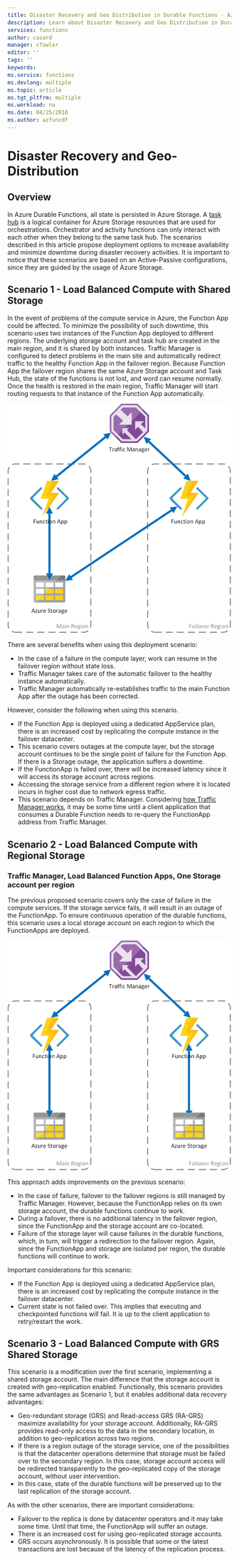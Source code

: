 ```yaml
---
title: Disaster Recovery and Geo Distribution in Durable Functions - Azure
description: Learn about Disaster Recovery and Geo Distribution in Durable Functions.
services: functions
author: casard
manager: cfowler
editor: ''
tags: ''
keywords:
ms.service: functions
ms.devlang: multiple
ms.topic: article
ms.tgt_pltfrm: multiple
ms.workload: na
ms.date: 04/25/2018
ms.author: azfuncdf
---
```


# Disaster Recovery and Geo-Distribution

## Overview

In Azure Durable Functions, all state is persisted in Azure Storage. A [task hub](durable-functions-task-hubs.md) is a logical container for Azure Storage resources that are used for orchestrations. Orchestrator and activity functions can only interact with each other when they belong to the same task hub.
The scenarios described in this article propose deployment options to increase availability and minimize downtime during disaster recovery activities.
It is important to notice that these scenarios are based on an Active-Passive configurations, since they are guided by the usage of Azure Storage.

## Scenario 1 - Load Balanced Compute with Shared Storage

In the event of problems of the compute service in Azure, the Function App could be affected. To minimize the possibility of such downtime, this scenario uses two instances of the Function App deployed to different regions. The underlying storage account and task hub are created in the main region, and it is shared by both instances.
Traffic Manager is configured to detect problems in the main site and automatically redirect traffic to the healthy Function App in the failover region.
Because Function App the failover region shares the same Azure Storage account and Task Hub, the state of the functions is not lost, and word can resume normally. Once the health is restored in the main region, Traffic Manager will start routing requests to that instance of the Function App automatically.


![Diagram showing scenario 1.](media/durable-functions-disaster-recovery-geo-distribution/durable-functions-geo-scenario01.png)

There are several benefits when using this deployment scenario:
- In the case of a failure in the compute layer, work can resume in the failover region without state loss.
- Traffic Manager takes care of the automatic failover to the healthy instance automatically.
- Traffic Manager automatically re-establishes traffic to the main Function App after the outage has been corrected.

However, consider the following when using this scenario.
- If the Function App is deployed using a dedicated AppService plan, there is an increased cost by replicating the compute instance in the failover datacenter.
- This scenario covers outages at the compute layer, but the storage account continues to be the single point of failure for the Function App. If there is a Storage outage, the application suffers a downtime.
- If the FunctionApp is failed over, there will be increased latency since it will access its storage account across regions.
- Accessing the storage service from a different region where it is located incurs in higher cost due to network egress traffic.
- This scenario depends on Traffic Manager. Considering [how Traffic Manager works](../traffic-manager/traffic-manager-overview#how-traffic-manager-works), it may be some time until a client application that consumes a Durable Function needs to re-query the FunctionApp address from Traffic Manager. 


## Scenario 2 - Load Balanced Compute with Regional Storage
### Traffic Manager, Load Balanced Function Apps, One Storage account per region
The previous proposed scenario covers only the case of failure in the compute services. If the storage service fails, it will result in an outage of the FunctionApp.
To ensure continuous operation of the durable functions, this scenario uses a local storage account on each region to which the FunctionApps are deployed.

![Diagram showing scenario 2.](media/durable-functions-disaster-recovery-geo-distribution/durable-functions-geo-scenario02.png)

This approach adds improvements on the previous scenario:
- In the case of failure, failover to the failover regions is still managed by Traffic Manager. However, because the FunctionApp relies on its own storage account, the durable functions continue to work.
- During a failover, there is no additional latency in the failover region, since the FunctionApp and the storage account are co-located.
- Failure of the storage layer will cause failures in the durable functions, which, in turn, will trigger a redirection to the failover region. Again, since the FunctionApp and storage are isolated per region, the durable functions will continue to work.
 
Important considerations for this scenario:
- If the Function App is deployed using a dedicated AppService plan, there is an increased cost by replicating the compute instance in the failover datacenter.
- Current state is not failed over. This implies that executing and checkpointed functions will fail. It is up to the client application to retry/restart the work.

## Scenario 3 - Load Balanced Compute with GRS Shared Storage
This scenario is a modification over the first scenario, implementing a shared storage account. The main difference that the storage account is created with geo-replication enabled.
Functionally, this scenario provides the same advantages as Scenario 1, but it enables additional data recovery advantages:
- Geo-redundant storage (GRS) and Read-access GRS (RA-GRS) maximize availability for your storage account. Additionally, RA-GRS provides read-only access to the data in the secondary location, in addition to geo-replication across two regions.
- If there is a region outage of the storage service, one of the possibilities is that the datacenter operations determine that storage must be failed over to the secondary region. In this case, storage account access will be redirected transparently to the geo-replicated copy of the storage account, without user intervention.
- In this case, state of the durable functions will be preserved up to the last replication of the storage account.

As with the other scenarios, there are important considerations:
- Failover to the replica is done by datacenter operators and it may take some time. Until that time, the FunctionApp will suffer an outage.
- There is an increased cost for using geo-replicated storage accounts.
- GRS occurs asynchronously. It is possible that some or the latest transactions are lost because of the latency of the replication process.
